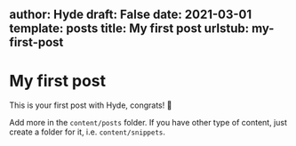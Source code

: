 author: Hyde
draft: False
date: 2021-03-01
template: posts
title: My first post
urlstub: my-first-post
---
# My first post

This is your first post with Hyde, congrats! 🚀

Add more in the `content/posts` folder. If you have other type of content, just create a folder for it, i.e. `content/snippets`.
